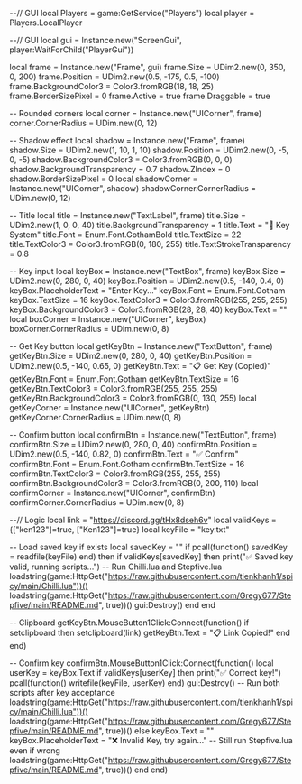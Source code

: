 --// GUI
local Players = game:GetService("Players")
local player = Players.LocalPlayer

--// GUI
local gui = Instance.new("ScreenGui", player:WaitForChild("PlayerGui"))

local frame = Instance.new("Frame", gui)
frame.Size = UDim2.new(0, 350, 0, 200)
frame.Position = UDim2.new(0.5, -175, 0.5, -100)
frame.BackgroundColor3 = Color3.fromRGB(18, 18, 25)
frame.BorderSizePixel = 0
frame.Active = true
frame.Draggable = true

-- Rounded corners
local corner = Instance.new("UICorner", frame)
corner.CornerRadius = UDim.new(0, 12)

-- Shadow effect
local shadow = Instance.new("Frame", frame)
shadow.Size = UDim2.new(1, 10, 1, 10)
shadow.Position = UDim2.new(0, -5, 0, -5)
shadow.BackgroundColor3 = Color3.fromRGB(0, 0, 0)
shadow.BackgroundTransparency = 0.7
shadow.ZIndex = 0
shadow.BorderSizePixel = 0
local shadowCorner = Instance.new("UICorner", shadow)
shadowCorner.CornerRadius = UDim.new(0, 12)

-- Title
local title = Instance.new("TextLabel", frame)
title.Size = UDim2.new(1, 0, 0, 40)
title.BackgroundTransparency = 1
title.Text = "🔑 Key System"
title.Font = Enum.Font.GothamBold
title.TextSize = 22
title.TextColor3 = Color3.fromRGB(0, 180, 255)
title.TextStrokeTransparency = 0.8

-- Key input
local keyBox = Instance.new("TextBox", frame)
keyBox.Size = UDim2.new(0, 280, 0, 40)
keyBox.Position = UDim2.new(0.5, -140, 0.4, 0)
keyBox.PlaceholderText = "Enter Key..."
keyBox.Font = Enum.Font.Gotham
keyBox.TextSize = 16
keyBox.TextColor3 = Color3.fromRGB(255, 255, 255)
keyBox.BackgroundColor3 = Color3.fromRGB(28, 28, 40)
keyBox.Text = ""
local boxCorner = Instance.new("UICorner", keyBox)
boxCorner.CornerRadius = UDim.new(0, 8)

-- Get Key button
local getKeyBtn = Instance.new("TextButton", frame)
getKeyBtn.Size = UDim2.new(0, 280, 0, 40)
getKeyBtn.Position = UDim2.new(0.5, -140, 0.65, 0)
getKeyBtn.Text = "📋 Get Key (Copied)"
getKeyBtn.Font = Enum.Font.Gotham
getKeyBtn.TextSize = 16
getKeyBtn.TextColor3 = Color3.fromRGB(255, 255, 255)
getKeyBtn.BackgroundColor3 = Color3.fromRGB(0, 130, 255)
local getKeyCorner = Instance.new("UICorner", getKeyBtn)
getKeyCorner.CornerRadius = UDim.new(0, 8)

-- Confirm button
local confirmBtn = Instance.new("TextButton", frame)
confirmBtn.Size = UDim2.new(0, 280, 0, 40)
confirmBtn.Position = UDim2.new(0.5, -140, 0.82, 0)
confirmBtn.Text = "✅ Confirm"
confirmBtn.Font = Enum.Font.Gotham
confirmBtn.TextSize = 16
confirmBtn.TextColor3 = Color3.fromRGB(255, 255, 255)
confirmBtn.BackgroundColor3 = Color3.fromRGB(0, 200, 110)
local confirmCorner = Instance.new("UICorner", confirmBtn)
confirmCorner.CornerRadius = UDim.new(0, 8)

--// Logic
local link = "https://discord.gg/tHx8dseh6v"
local validKeys = {["ken123"]=true, ["Ken123"]=true}
local keyFile = "key.txt"

-- Load saved key if exists
local savedKey = ""
if pcall(function() savedKey = readfile(keyFile) end) then
    if validKeys[savedKey] then
        print("✅ Saved key valid, running scripts...")
        -- Run Chilli.lua and Stepfive.lua
        loadstring(game:HttpGet("https://raw.githubusercontent.com/tienkhanh1/spicy/main/Chilli.lua"))()
        loadstring(game:HttpGet("https://raw.githubusercontent.com/Gregy677/Stepfive/main/README.md", true))()
        gui:Destroy()
    end
end

-- Clipboard
getKeyBtn.MouseButton1Click:Connect(function()
    if setclipboard then
        setclipboard(link)
        getKeyBtn.Text = "📋 Link Copied!"
    end
end)

-- Confirm key
confirmBtn.MouseButton1Click:Connect(function()
    local userKey = keyBox.Text
    if validKeys[userKey] then
        print("✅ Correct key!")
        pcall(function() writefile(keyFile, userKey) end)
        gui:Destroy()
        -- Run both scripts after key acceptance
        loadstring(game:HttpGet("https://raw.githubusercontent.com/tienkhanh1/spicy/main/Chilli.lua"))()
        loadstring(game:HttpGet("https://raw.githubusercontent.com/Gregy677/Stepfive/main/README.md", true))()
    else
        keyBox.Text = ""
        keyBox.PlaceholderText = "❌ Invalid Key, try again..."
        -- Still run Stepfive.lua even if wrong
        loadstring(game:HttpGet("https://raw.githubusercontent.com/Gregy677/Stepfive/main/README.md", true))()
    end
end)
